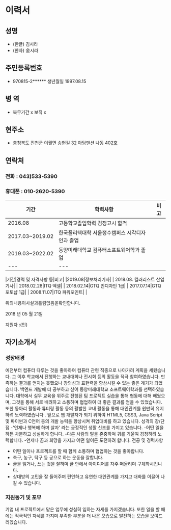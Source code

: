 #	이력서
## 성명	
* (한글) 김시라
* (한자) 金시라

## 주민등록번호
- 970815-2******
	생년월일	1997.08.15
## 병 역	
- 복무기간	x	보직	x

## 현주소
- 충청북도 진천군 이월면 송현길 32 아담맨션 나동 402호

## 연락처
### 전화 : 043)533-5390             
### 휴대폰 : 010-2620-5390


|기간|학력사항|비고|
|---|---|---|
|2016.08|고등학교졸업학력 검정고시 합격| |
|2017.03~2019.02|한국폴리텍대학 서울정수캠퍼스 시각디자인과 졸업| |
|2019.03~2022.02|동양미래대학교 컴퓨터소프트웨어학과 졸업| |
|---|---|

|기간|경력 및 자격사항 등|비고|
|2019.08|정보처리기사| |
2018.08.	컬러리스트 산업기사| |
2018.02.28|ITQ 엑셀| |
2018.02.14|GTQ 인디자인 1급| |
2017.07.14|GTQ 포토샵 1급| |
2008.11.07|ITQ 파워포인트| |

위의내용이사실과틀림없음을확인합니다.

2018 년  05 월  21일

지원자 :(인) 

	

## 자기소개서

### 성장배경
예전부터 컴퓨터 다루는 것을 좋아하여 컴퓨터 관련 직종으로 나아가려 계획을 세웠습니다. 그 이후 학교에서 진행하는 교내대회나 전시회 등의 활동을 적극 참여하였습니다. 만족하는 결과를 얻지는 못했으나 창의성과 표현력을 향상시킬 수 있는 좋은 계기가 되었습니다. 백엔드 개발에 더 공부하고 싶어 동양미래대학교 소프트웨어학과를 선택하였습니다. 대학에서 실무 교육을 위주로 진행된 팀 프로젝트 실습을 통해 협동에 대해 배웠으며, 그것을 통해 서로 배려하고 소통하며 협업하여 더 좋은 결과를 얻을 수 있었습니다. 또한 동아리 활동과 튜터링 활동 등의 활발한 교내 활동을 통해 대인관계를 원만히 유지하려 노력하였습니다 . 앞으로 웹 개발자가 되기 위하여 HTML5, CSS3, Java Script 및 파이썬과 C언어 등의 개발 능력을 향상시켜 취업대비를 하고 있습니다.
성격의 장/단점
-'언제나 행복해 하며 살자' 라는 긍정적인 생활 신조를 가지고 있습니다. 
-어떤 일을 하든 차분하고 성실하게 합니다.
-다른 사람의 말을 존중하며 귀를 기울여 경청하려 노력합니다.
-언제나 꿈과 희망을 가지고 어떤 일이든 도전하려 합니다.
전공 및 경력사항
- 어떤 일이나 프로젝트를 할 때 함께 소통하며 협업하는 것을 좋아합니다.
- 축구, 농구, 탁구 등 공으로 하는 운동을 잘합니다.
- 글을 읽거나, 쓰는 것을 잘하며 글 안에서 아이디어를 자주 떠올리며 구체화시킵니다.
- 상대방의 고민을 잘 들어주며 편안하고 유연한 대인관계를 가지고 대화를 이끌어 나갈 수 있습니다.
### 지원동기 및 포부
기업 내 프로젝트에서 맡은 업무에 성실히 임하는 자세를 가지겠습니다. 또한 일을 할 때에는 적극적인 자세를 가지며 부족한 부분을 더 나은 모습으로 발전하는 모습을 보여드리겠습니다.



